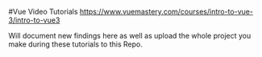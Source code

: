 #Vue Video Tutorials
https://www.vuemastery.com/courses/intro-to-vue-3/intro-to-vue3

Will document new findings here as well as upload the whole project you make during these tutorials to this Repo.